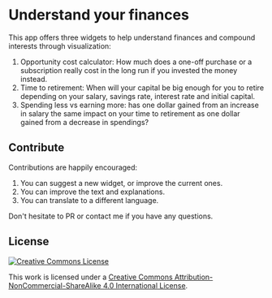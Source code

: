 # Understand your finances

This app offers three widgets to help understand finances and compound interests through visualization:

1. Opportunity cost calculator: How much does a one-off purchase or a subscription really cost in the long run if you invested the money instead.
2. Time to retirement: When will your capital be big enough for you to retire depending on your salary, savings rate, interest rate and initial capital.
3. Spending less vs earning more: has one dollar gained from an increase in salary the same impact on your time to retirement as one dollar gained from a decrease in spendings?

## Contribute

Contributions are happily encouraged:

1. You can suggest a new widget, or improve the current ones.
1. You can improve the text and explanations.
1. You can translate to a different language.

Don't hesitate to PR or contact me if you have any questions.

## License

[![Creative Commons License](https://i.creativecommons.org/l/by-nc-sa/4.0/88x31.png)](http://creativecommons.org/licenses/by-nc-sa/4.0/)

This work is licensed under a [Creative Commons Attribution-NonCommercial-ShareAlike 4.0 International License](http://creativecommons.org/licenses/by-nc-sa/4.0/).
